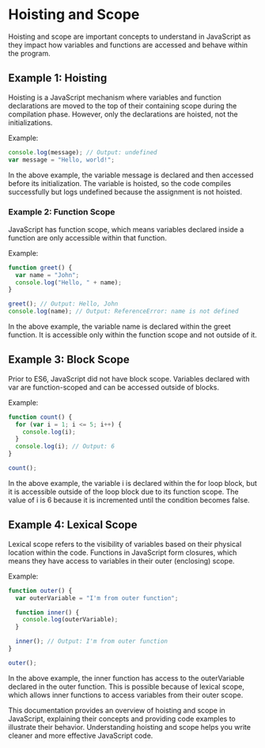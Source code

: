 # Hoisting and Scope

Hoisting and scope are important concepts to understand in JavaScript as they impact how variables and functions are accessed and behave within the program.

## Example 1: Hoisting

Hoisting is a JavaScript mechanism where variables and function declarations are moved to the top of their containing scope during the compilation phase. However, only the declarations are hoisted, not the initializations.

Example:

```javascript
console.log(message); // Output: undefined
var message = "Hello, world!";
```

In the above example, the variable message is declared and then accessed before its initialization. The variable is hoisted, so the code compiles successfully but logs undefined because the assignment is not hoisted.

### Example 2: Function Scope

JavaScript has function scope, which means variables declared inside a function are only accessible within that function.

Example:

```javascript
function greet() {
  var name = "John";
  console.log("Hello, " + name);
}

greet(); // Output: Hello, John
console.log(name); // Output: ReferenceError: name is not defined
```

In the above example, the variable name is declared within the greet function. It is accessible only within the function scope and not outside of it.

## Example 3: Block Scope

Prior to ES6, JavaScript did not have block scope. Variables declared with var are function-scoped and can be accessed outside of blocks.

Example:

```javascript
function count() {
  for (var i = 1; i <= 5; i++) {
    console.log(i);
  }
  console.log(i); // Output: 6
}

count();
```

In the above example, the variable i is declared within the for loop block, but it is accessible outside of the loop block due to its function scope. The value of i is 6 because it is incremented until the condition becomes false.

## Example 4: Lexical Scope

Lexical scope refers to the visibility of variables based on their physical location within the code. Functions in JavaScript form closures, which means they have access to variables in their outer (enclosing) scope.

Example:

```javascript
function outer() {
  var outerVariable = "I'm from outer function";

  function inner() {
    console.log(outerVariable);
  }

  inner(); // Output: I'm from outer function
}

outer();
```

In the above example, the inner function has access to the outerVariable declared in the outer function. This is possible because of lexical scope, which allows inner functions to access variables from their outer scope.

This documentation provides an overview of hoisting and scope in JavaScript, explaining their concepts and providing code examples to illustrate their behavior. Understanding hoisting and scope helps you write cleaner and more effective JavaScript code.
